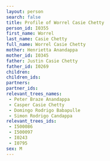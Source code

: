 ```yaml
---
layout: person
search: false
title: Profile of Worrel Casie Chetty
person_id: I0355
first_name: Worrel
last_name: Casie Chetty
full_name: Worrel Casie Chetty
mother: Henrietta Anandappa
mother_id: I0345
father: Justin Casie Chetty
father_id: I0269
children:
children_ids:
partners:
partner_ids:
relevant_trees_names:
 - Peter Braze Anandappa
 - Casper Casie Chetty
 - Domingo Rodrigo Babapulle
 - Simon Rodrigo Candappa
relevant_trees_ids:
 - I500086
 - I500097
 - I0243
 - I0795
sex: M
---
```


